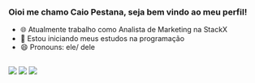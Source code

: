 ### Oioi me chamo Caio Pestana, seja bem vindo ao meu perfil!

- 🌐 Atualmente trabalho como Analista de Marketing na StackX
- 🌱 Estou iniciando meus estudos na programação
- 😄 Pronouns: ele/ dele

##

<div>
  <a href="https://www.linkedin.com/in/caio-pestana/" target="_blank"><img src="https://img.shields.io/badge/-LinkedIn-%230077B5?style=for-the-badge&logo=linkedin&logoColor=white" target="_blank"></a>
  <a href="https://www.behance.net/caio-pestana" target="_blank"><img src="https://img.shields.io/badge/Behance-0054F7?style=for-the-badge&logo=behance&logoColor=white" target="_blank"></a> 
  <a href="https://open.spotify.com/user/gidz2532skpz4nia1n9c15sea?si=5e47870a66ff4cdd" target="_blank"><img src="https://img.shields.io/badge/Spotify-1ED760?&style=for-the-badge&logo=spotify&logoColor=white"></a>
</div>
